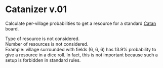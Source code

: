 # Catanizer v.01
Calculate per-village probabilities to get a resource for a standard [Catan](https://www.catan.com) board.

Type of resource is not considered.  
Number of resources is not considered.  
Example: village surrounded with fields (6, 6, 6) has 13.9% probability to give a resource in a dice roll.
In fact, this is not important because such a setup is forbidden in standard rules.
